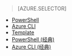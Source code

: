 > [AZURE.SELECTOR]
- [PowerShell](/documentation/articles/virtual-network-deploy-multinic-arm-ps/)
- [Azure CLI](/documentation/articles/virtual-network-deploy-multinic-arm-cli/)
- [Template](/documentation/articles/virtual-network-deploy-multinic-arm-template/)
- [PowerShell (经典)](/documentation/articles/virtual-network-deploy-multinic-classic-ps/)
- [Azure CLI (经典)](/documentation/articles/virtual-network-deploy-multinic-classic-cli/)
<!---HONumber=Mooncake_0104_2016-->